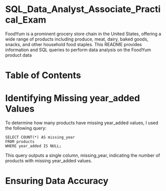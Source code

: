 # SQL_Data_Analyst_Associate_Practical_Exam
FoodYum is a prominent grocery store chain in the United States, offering a wide range of products including produce, meat, dairy, baked goods, snacks, and other household food staples. This README provides information and SQL queries to perform data analysis on the FoodYum product data

# Table of Contents

# Identifying Missing year_added Values
To determine how many products have missing year_added values, I used the following query:
```
SELECT COUNT(*) AS missing_year
FROM products
WHERE year_added IS NULL;
```
This query outputs a single column, missing_year, indicating the number of products with missing year_added values.

# Ensuring Data Accuracy

